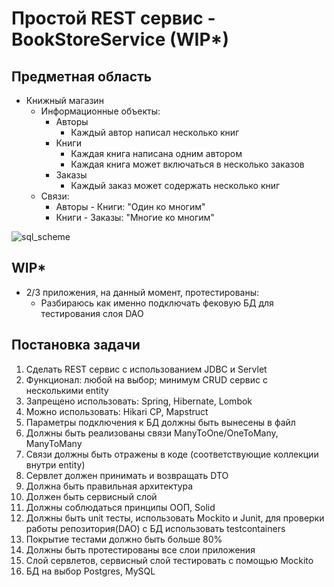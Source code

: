Простой REST сервис - BookStoreService (WIP*)
===================
Предметная область
------------------
* Книжный магазин
  * Информационные объекты:
    * Авторы
      * Каждый автор написал несколько книг
    * Книги
      * Каждая книга написана одним автором
      * Каждая книга может включаться в несколько заказов
    * Заказы
      * Каждый заказ может содержать несколько книг
  * Связи:
    * Авторы - Книги: "Один ко многим"
    * Книги - Заказы: "Многие ко многим"
    
![sql_scheme](https://github.com/user-attachments/assets/b34c5a8e-777c-4250-a306-dcf5c130dd9d)


 WIP*
----------
* 2/3 приложения, на данный момент, протестированы:
  * Разбираюсь как именно подключать фековую БД для тестирования слоя DAO

Постановка задачи
-----------------
1) Сделать REST сервис с использованием JDBC и Servlet
2) Функционал: любой на выбор; минимум CRUD сервис с несколькими entity
3) Запрещено использовать: Spring, Hibernate, Lombok
4) Можно использовать: Hikari CP, Mapstruct
5) Параметры подключения к БД должны быть вынесены в файл
6) Должны быть реализованы связи ManyToOne/OneToMany, ManyToMany
7) Связи должны быть отражены в коде (соответствующие коллекции внутри entity)
8) Сервлет должен принимать и возвращать DTO
9) Должна быть правильная архитектура
10) Должен быть сервисный слой
11) Должны соблюдаться принципы ООП, Solid
12) Должны быть unit тесты, использовать Mockito и Junit, для проверки работы репозитория(DAO) с БД использовать testcontainers
13) Покрытие тестами должно быть больше 80%
14) Должны быть протестированы все слои приложения
15) Слой сервлетов, сервисный слой тестировать с помощью Mockito
16) БД на выбор Postgres, MySQL
